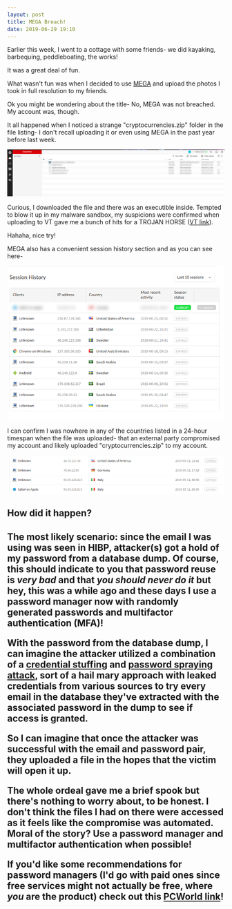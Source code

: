 ```yaml
---
layout: post
title: MEGA Breach!
date: 2019-06-29 19:10
---
```


Earlier this week, I went to a cottage with some friends- we did kayaking, barbequing, peddleboating, the works! 

It was a great deal of fun.

What wasn't fun was when I decided to use [MEGA](https://www.mega.nz) and upload the photos I took in full resolution to my friends.

Ok you might be wondering about the title- No, MEGA was not breached. My account was, though.

It all happened when I noticed a strange "cryptocurrencies.zip" folder in the file listing- I don't recall uploading it or even using MEGA in the past year before last week.


![Strange file](/assets/mega_compromise/dropped.png)

Curious, I downloaded the file and there was an executible inside. Tempted to blow it up in my malware sandbox, my suspicions were confirmed when uploading to VT gave me a bunch of hits for a TROJAN HORSE ([VT link](https://www.virustotal.com/gui/file/615e3fc9b983cd5697f0e6e1496d5b3266695a39a26f897c8619fb562136817a/detection)).

Hahaha, nice try!


MEGA also has a convenient session history section and as you can see here-

![Session history](/assets/mega_compromise/session.png)


I can confirm I was nowhere in any of the countries listed in a 24-hour timespan when the file was uploaded- that an external party compromised my account and likely uploaded "cryptocurrencies.zip" to my account.

![Date the file was uploaded](/assets/mega_compromise/session2.PNG)



<h2> How did it happen? <h2>

The most likely scenario: since the email I was using was seen in HIBP, attacker(s) got a hold of my password from a database dump. Of course, this should indicate to you that password reuse is *very bad* and that *you should never do it* but hey, this was a while ago and these days I use a password manager now with randomly generated passwords and multifactor authentication (MFA)!

With the password from the database dump, I can imagine the attacker utilized a combination of a [credential stuffing](https://www.owasp.org/index.php/Credential_stuffing) and [password spraying attack](https://www.triaxiomsecurity.com/2018/11/08/password-spraying-attack/), sort of a hail mary approach with leaked credentials from various sources to try every email in the database they've extracted with the associated password in the dump to see if access is granted.

So I can imagine that once the attacker was successful with the email and password pair, they uploaded a file in the hopes that the victim will open it up. 


The whole ordeal gave me a brief spook but there's nothing to worry about, to be honest. I don't think the files I had on there were accessed as it feels like the compromise was automated. Moral of the story? Use a password manager and multifactor authentication when possible!

If you'd like some recommendations for password managers (I'd go with paid ones since free services might not actually be free, where *you* are the product) check out this [PCWorld link](https://www.pcmag.com/roundup/300318/the-best-password-managers)!
